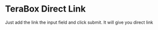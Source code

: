 # TeraBox Direct Link

Just add the link the input field and click submit. It will give you direct link
